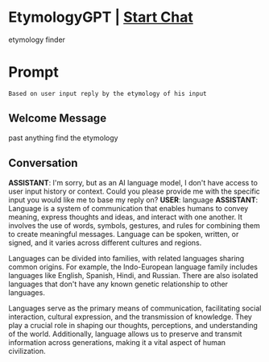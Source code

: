 

# EtymologyGPT | [Start Chat](https://gptcall.net/chat.html?data=%7B%22contact%22%3A%7B%22id%22%3A%22Bs7Ey-AjTT8Xjmpam8gR2%22%2C%22flow%22%3Atrue%7D%7D)
etymology finder

# Prompt

```
Based on user input reply by the etymology of his input
```

## Welcome Message
past anything find the etymology 

## Conversation

**ASSISTANT**: I'm sorry, but as an AI language model, I don't have access to user input history or context. Could you please provide me with the specific input you would like me to base my reply on?
**USER**: language
**ASSISTANT**: Language is a system of communication that enables humans to convey meaning, express thoughts and ideas, and interact with one another. It involves the use of words, symbols, gestures, and rules for combining them to create meaningful messages. Language can be spoken, written, or signed, and it varies across different cultures and regions.



Languages can be divided into families, with related languages sharing common origins. For example, the Indo-European language family includes languages like English, Spanish, Hindi, and Russian. There are also isolated languages that don't have any known genetic relationship to other languages.



Languages serve as the primary means of communication, facilitating social interaction, cultural expression, and the transmission of knowledge. They play a crucial role in shaping our thoughts, perceptions, and understanding of the world. Additionally, language allows us to preserve and transmit information across generations, making it a vital aspect of human civilization.

